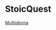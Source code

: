 # StoicQuest

[Multiidioma](StoicQuest%201adf44485aa98017aa1ede55a8007236/Multiidioma%201adf44485aa9807585a2f81f2b539484.md)